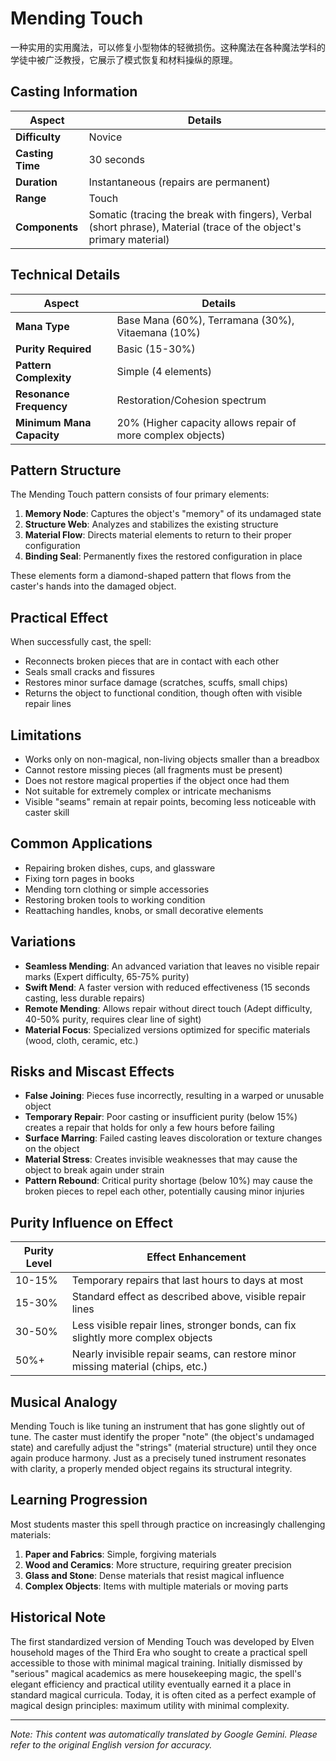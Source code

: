 # **Mending Touch**

一种实用的实用魔法，可以修复小型物体的轻微损伤。这种魔法在各种魔法学科的学徒中被广泛教授，它展示了模式恢复和材料操纵的原理。

## Casting Information

| Aspect | Details |
|--------|---------|
| **Difficulty** | Novice |
| **Casting Time** | 30 seconds |
| **Duration** | Instantaneous (repairs are permanent) |
| **Range** | Touch |
| **Components** | Somatic (tracing the break with fingers), Verbal (short phrase), Material (trace of the object's primary material) |

## Technical Details

| Aspect | Details |
|--------|---------|
| **Mana Type** | Base Mana (60%), Terramana (30%), Vitaemana (10%) |
| **Purity Required** | Basic (15-30%) |
| **Pattern Complexity** | Simple (4 elements) |
| **Resonance Frequency** | Restoration/Cohesion spectrum |
| **Minimum Mana Capacity** | 20% (Higher capacity allows repair of more complex objects) |

## Pattern Structure

The Mending Touch pattern consists of four primary elements:
1. **Memory Node**: Captures the object's "memory" of its undamaged state
2. **Structure Web**: Analyzes and stabilizes the existing structure
3. **Material Flow**: Directs material elements to return to their proper configuration
4. **Binding Seal**: Permanently fixes the restored configuration in place

These elements form a diamond-shaped pattern that flows from the caster's hands into the damaged object.

## Practical Effect

When successfully cast, the spell:
- Reconnects broken pieces that are in contact with each other
- Seals small cracks and fissures
- Restores minor surface damage (scratches, scuffs, small chips)
- Returns the object to functional condition, though often with visible repair lines

## Limitations

- Works only on non-magical, non-living objects smaller than a breadbox
- Cannot restore missing pieces (all fragments must be present)
- Does not restore magical properties if the object once had them
- Not suitable for extremely complex or intricate mechanisms
- Visible "seams" remain at repair points, becoming less noticeable with caster skill

## Common Applications

- Repairing broken dishes, cups, and glassware
- Fixing torn pages in books
- Mending torn clothing or simple accessories
- Restoring broken tools to working condition
- Reattaching handles, knobs, or small decorative elements

## Variations

- **Seamless Mending**: An advanced variation that leaves no visible repair marks (Expert difficulty, 65-75% purity)
- **Swift Mend**: A faster version with reduced effectiveness (15 seconds casting, less durable repairs)
- **Remote Mending**: Allows repair without direct touch (Adept difficulty, 40-50% purity, requires clear line of sight)
- **Material Focus**: Specialized versions optimized for specific materials (wood, cloth, ceramic, etc.)

## Risks and Miscast Effects

- **False Joining**: Pieces fuse incorrectly, resulting in a warped or unusable object
- **Temporary Repair**: Poor casting or insufficient purity (below 15%) creates a repair that holds for only a few hours before failing
- **Surface Marring**: Failed casting leaves discoloration or texture changes on the object
- **Material Stress**: Creates invisible weaknesses that may cause the object to break again under strain
- **Pattern Rebound**: Critical purity shortage (below 10%) may cause the broken pieces to repel each other, potentially causing minor injuries

## Purity Influence on Effect

| Purity Level | Effect Enhancement |
|--------------|---------------------|
| 10-15% | Temporary repairs that last hours to days at most |
| 15-30% | Standard effect as described above, visible repair lines |
| 30-50% | Less visible repair lines, stronger bonds, can fix slightly more complex objects |
| 50%+ | Nearly invisible repair seams, can restore minor missing material (chips, etc.) |

## Musical Analogy

Mending Touch is like tuning an instrument that has gone slightly out of tune. The caster must identify the proper "note" (the object's undamaged state) and carefully adjust the "strings" (material structure) until they once again produce harmony. Just as a precisely tuned instrument resonates with clarity, a properly mended object regains its structural integrity.

## Learning Progression

Most students master this spell through practice on increasingly challenging materials:
1. **Paper and Fabrics**: Simple, forgiving materials
2. **Wood and Ceramics**: More structure, requiring greater precision
3. **Glass and Stone**: Dense materials that resist magical influence
4. **Complex Objects**: Items with multiple materials or moving parts

## Historical Note

The first standardized version of Mending Touch was developed by Elven household mages of the Third Era who sought to create a practical spell accessible to those with minimal magical training. Initially dismissed by "serious" magical academics as mere housekeeping magic, the spell's elegant efficiency and practical utility eventually earned it a place in standard magical curricula. Today, it is often cited as a perfect example of magical design principles: maximum utility with minimal complexity.


---
_Note: This content was automatically translated by Google Gemini. Please refer to the original English version for accuracy._